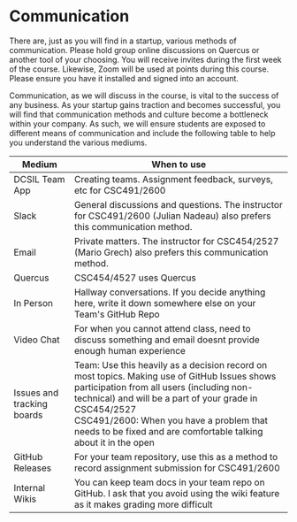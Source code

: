 # Communication

There are, just as you will find in a startup, various methods of communication. Please hold group online discussions on Quercus or another tool of your choosing. You will receive invites during the first week of the course. Likewise, Zoom will be used at points during this course. Please ensure you have it installed and signed into an account.

Communication, as we will discuss in the course, is vital to the success of any business. As your startup gains traction and becomes successful, you will find that communication methods and culture become a bottleneck within your company. As such, we will ensure students are exposed to different means of communication and include the following table to help you understand the various mediums.

| Medium | When to use |
| --- | --- |
| DCSIL Team App | Creating teams. Assignment feedback, surveys, etc for CSC491/2600 |
| Slack | General discussions and questions. The instructor for CSC491/2600 (Julian Nadeau) also prefers this communication method. |
| Email | Private matters. The instructor for CSC454/2527 (Mario Grech) also prefers this communication method. |
| Quercus | CSC454/4527 uses Quercus |
| In Person | Hallway conversations. If you decide anything here, write it down somewhere else on your Team's GitHub Repo |
| Video Chat | For when you cannot attend class, need to discuss something and email doesnt provide enough human experience  |
| Issues and tracking boards | Team: Use this heavily as a decision record on most topics. Making use of GitHub Issues shows participation from all users (including non-technical) and will be a part of your grade in CSC454/2527<br> CSC491/2600: When you have a problem that needs to be fixed and are comfortable talking about it in the open |
| GitHub Releases | For your team repository, use this as a method to record assignment submission for CSC491/2600 |
| Internal Wikis | You can keep team docs in your team repo on GitHub. I ask that you avoid using the wiki feature as it makes grading more difficult |
